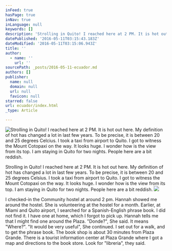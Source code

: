 ```yaml
---
inFeed: true
hasPage: true
inNav: true
inLanguage: null
keywords: []
description: 'Strolling in Quito! I reached here at 2 PM. It is hot out here. My definition of hot has changed a lot in last few years. To be precise, it is between 20 and 25 degrees Celsius. I took a taxi from airport to Quito. I got to witness the Mount Cotopaxi on the way. It looks huge. I wonder how is the view from its top. I am staying in Quito for two nights. People here are a bit reddish.'
datePublished: '2016-05-11T03:15:43.183Z'
dateModified: '2016-05-11T03:15:06.943Z'
title: ''
author:
  - name: ''
    url: ''
sourcePath: _posts/2016-05-11-ecuador.md
authors: []
publisher:
  name: null
  domain: null
  url: null
  favicon: null
starred: false
url: ecuador/index.html
_type: Article

---
```

![Strolling in Quito! I reached here at 2 PM. It is hot out here. My definition of hot has changed a lot in last few years. To be precise, it is between 20 and 25 degrees Celcius. I took a taxi from airport to Quito. I got to witness the Mount Cotopaxi on the way. It looks huge. I wonder how is the view from its top. I am staying in Quito for two nights. People here are a bit reddish.](https://the-grid-user-content.s3-us-west-2.amazonaws.com/112da968-38c3-4266-96ac-6d26fec5d82c.jpg)

Strolling in Quito! I reached here at 2 PM. It is hot out here. My definition of hot has changed a lot in last few years. To be precise, it is between 20 and 25 degrees Celsius. I took a taxi from airport to Quito. I got to witness the Mount Cotopaxi on the way. It looks huge. I wonder how is the view from its top. I am staying in Quito for two nights. People here are a bit reddish.
![](https://the-grid-user-content.s3-us-west-2.amazonaws.com/75d36c4a-9ef0-4ed4-b54d-8ccf4120867d.jpg)

I checked-in the Community hostel at around 2 pm. Hannah showed me around the hostel. She is volunteering at the hostel for a month. Earlier, at Miami and Quito airport, I searched for a Spanish-English phrase book. I did not find it. I have one at home, which I forgot to pick up. Hannah tells me that I might find one around the Plaza. "Donde?", She said. It means "Where?". "It would be very useful", She continued. I set out for a walk, and to get the phrase book. The book shop is about 30 minutes from Plaza Grande. There is a tourist information center at Plaza Grande where I got a map and directions to the book store. Look for "libreria", they said.